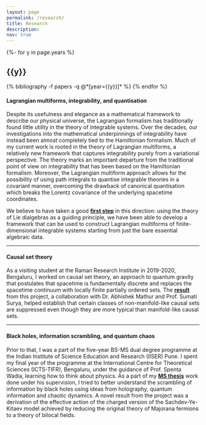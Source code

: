 ```yaml
---
layout: page
permalink: /research/
title: Research
description:
nav: true
---
```

<!-- _pages/publications.md -->
<div class="publications">

{%- for y in page.years %}
  <h2 class="year">{{y}}</h2>
  {% bibliography -f papers -q @*[year={{y}}]* %}
{% endfor %}

</div>

<h4>Lagrangian multiforms, integrability, and quantisation</h4>

Despite its usefulness and elegance as a mathematical framework to describe our physical universe, the Lagrangian formalism has traditionally found little utility in the theory of integrable systems. Over the decades, our investigations into the mathematical underpinnings of integrability have instead been almost completely tied to the Hamiltonian formalism. Much of my current work is rooted in the theory of Lagrangian multiforms, a relatively new framework that captures integrability purely from a variational perspective. The theory marks an important departure from the traditional point of view on integrability that has been based on the Hamiltonian formalism. Moreover, the Lagrangian multiform approach allows for the possibility of using path integrals to quantise integrable theories in a covariant manner, overcoming the drawback of canonical quantisation which breaks the Lorentz covariance of the underlying spacetime coordinates.

We believe to have taken a good **<a href="https://arxiv.org/abs/2307.07339" target="_self">first step</a>** in this direction: using the theory of Lie dialgebras as a guiding principle, we have been able to develop a framework that can be used to construct Lagrangian multiforms of finite-dimensional integrable systems starting from just the bare essential algebraic data.

<hr>

<h4>Causal set theory</h4>

As a visiting student at the Raman Research Institute in 2019-2020, Bengaluru, I worked on causal set theory, an approach to quantum gravity that postulates that spacetime is fundamentally discrete and replaces the spacetime continuum with locally finite partially ordered sets. The **<a href="https://arxiv.org/abs/2009.07623" target="_self">result</a>** from this project, a collaboration with Dr. Abhishek Mathur and Prof. Sumati Surya, helped establish that certain classes of non-manifold-like causal sets are suppressed even though they are more typical than manifold-like causal sets.



<hr>

<h4>Black holes, information scrambling, and quantum chaos</h4>

Prior to that, I was a part of the five-year BS-MS dual degree programme at the Indian Institute of Science Education and Research (IISER) Pune. I spent my final year of the programme at the International Centre for Theoretical Sciences (ICTS-TIFR), Bengaluru, under the guidance of Prof. Spenta Wadia, learning how to think about physics. As a part of my **<a href="http://dr.iiserpune.ac.in:8080/xmlui/bitstream/handle/123456789/1047/MS%20Thesis%20-%20Anup%20Anand%20Singh.pdf" target="_self">MS thesis</a>** work done under his supervision, I tried to better understand the scrambling of information by black holes using ideas from holography, quantum information and chaotic dynamics. A novel result from the project was a derivation of the effective action of the charged version of the Sachdev-Ye-Kitaev model achieved by reducing the original theory of Majorana fermions to a theory of bilocal fields.

